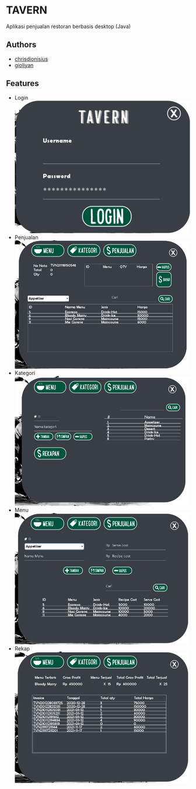 # TAVERN

Aplikasi penjualan restoran berbasis desktop (Java)

## Authors

- [chrisdionisius](https://github.com/chrisdionisius)
- [gioliyan](https://github.com/gioliyan/)

## Features

- Login
  <br>
  ![screenshot](img/login.png)
- Penjualan
  ![screenshot](img/penjualan.png)
- Kategori
  ![screenshot](img/kategori.png)
- Menu
  ![screenshot](img/menu.png)
- Rekap
  ![screenshot](img/rekap.png)
